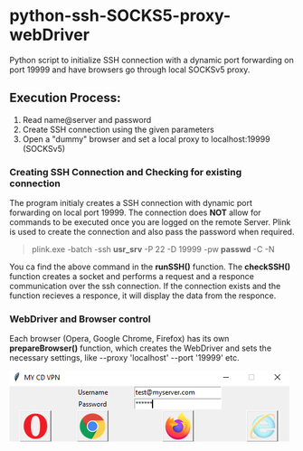 # python-ssh-SOCKS5-proxy-webDriver
Python script to initialize SSH connection with a dynamic port forwarding on port 19999 and have browsers go through local SOCKSv5 proxy.

## Execution Process:
1. Read name@server and password</br>
2. Create SSH connection using the given parameters</br>
3. Open a "dummy" browser and set a local proxy to localhost:19999 (SOCKSv5)</br>

### Creating SSH Connection and Checking for existing connection
The program initialy creates a SSH connection with dynamic port forwarding on local port 19999. The connection does **NOT**
allow for commands to be executed once you are logged on the remote Server. Plink is used to create the connection and also pass the
password when required.
> plink.exe -batch -ssh **usr_srv** -P 22 -D 19999 -pw **passwd** -C -N


You ca find the above command in the **runSSH()** function.
The **checkSSH()** function creates a socket and performs a request and a responce communication over the ssh connection. If the connection
exists and the function recieves a responce, it will display the data from the responce.

### WebDriver and Browser control
Each browser (Opera, Google Chrome, Firefox) has its own **prepareBrowser()** function, which creates the WebDriver
and sets the necessary settings, like --proxy 'localhost' --port '19999' etc.

![](GUI.png "GUI")
